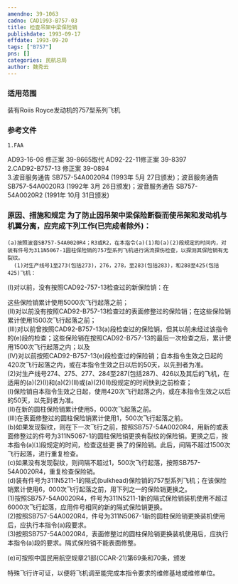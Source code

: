 ```yaml
---
amendno: 39-1063  
cadno: CAD1993-B757-03  
title: 检查吊架中梁保险销  
publishdate: 1993-09-17  
effdate: 1993-09-20  
tags: ["B757"]  
pns: []  
categories: 民航总局  
author: 魏秀云  
---
```

  
### 适用范围  
装有Roiis Royce发动机的757型系列飞机  
  
<!--more-->  
### 参考文件  
    1.FAA  
AD93-16-08 修正案 39-8665取代 AD92-22-11修正案 39-8397  
2.CAD92-B757-13 修正案 39-0894  
    3.波音服务通告 SB757-54A0020R4 (1993年 5月 27日颁发)；波音服务通告 SB757-54A0020R3 (1992年 3月 26日颁发)；波音服务通告 SB757-54A0020R2 (1991年 10月 31日颁发)  
  
### 原因、措施和规定 为了防止因吊架中梁保险断裂而使吊架和发动机与机翼分离，应完成下列工作(已完成者除外)：  
    (a)按照波音SB757-54A0020R4；R3或R2，在本指令(a)(1)和(a)(2)段规定的时间内，对装有件号为311N5067-1圆柱保险销的757型系列飞机进行涡流探伤检查，以探测其保险销有无裂纹。  
      (1)对生产线号1至273(包括273)，276，278，至283(包括283)，和288至425(包括425)飞机：  
  
(Ⅰ)对以前，没有按照CAD92-757-13检查过的新保险销：在  
  
这些保险销累计使用5000次飞行起落之前；  
(Ⅱ)对以前没有按照CAD92-B757-13检查过的表面修整过的保险销；在这些保险销累计使用1500次飞行起落之前；  
(Ⅲ)对以前曾按照CAD92-B757-13(a)段检查过的保险销，但其以前未经过该指令的(e)段的检查；这些保险销在按照CAD92-B757-13的最后一次检查之后，累计使用1500次飞行起落之内；以及  
        (Ⅳ)对以前按照CAD92-B757-13(e)段检查过的保险销；自本指令生效之日起的420次飞行起落之内，或在本指令生效之日以后的50天，以先到者为准。  
      (2)对生产线号274、275、277、284至287(包括287)、426以及其后的飞机，在适用的(a)(2)(Ⅰ)和(a)(2)(Ⅱ)或(a)(2)(Ⅲ)段规定的时间快到之前检查；  
        (Ⅰ)保险销自本指令生效之日起，使用420次飞行起落之内，或在本指令生效之以后的50天，以先到者为准。  
(Ⅱ)在新的圆柱保险销累计使用5，000次飞起落之前。  
(Ⅲ)在表面修整过的圆柱保险销累计使用1，500次飞行起落之前。  
    (b)如果发现裂纹，则在下一次飞行之前，按照SB757-54A0020R4，用新的或表面修整过的件号为311N5067-1的圆柱保险销更换有裂纹的保险销。更换之后，按本指令(a)⑴段规定的时间，检查这些更  换了的保险销。此后，间隔不超过1500次飞行起落，进行重复检查。  
    (c)如果没有发现裂纹，则间隔不超过1，500次飞行起落，按照SB757-54A0020R4，重复检查保险销。  
    (d)装有件号为311N5211-1的隔式(bulkhead)保险销的757型系列飞机；在该保险销累计使用6，000次飞行起落之前，用下列之一的保险销更换之。  
      (1)按照SB757-54A0020R4，件号为311N5211-1新的隔式保险销装机使用不超过6000次飞行起落，应用件号相同的新的隔式保险销更换。  
      (2)按照SB757-54A0020R4，件号为311N5067-1新的圆柱保险销更换装机使用后，应执行本指令(a)段要求。  
      (3)按照SB757-54A0020R4，表面修整过的圆柱保险销更换装机使用后，应执行本指令(a)段的要求。隔式保险销不能表面修整。  
  
(e)可按照中国民用航空规章21部(CCAR-21)第69条和70条，颁发  
  
特殊飞行许可证，以便将飞机调至能完成本指令要求的维修基地或维修单位。  
